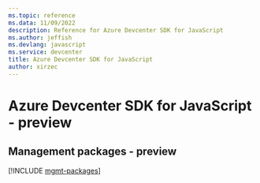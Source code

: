 ```yaml
---
ms.topic: reference
ms.data: 11/09/2022
description: Reference for Azure Devcenter SDK for JavaScript
ms.author: jeffish
ms.devlang: javascript
ms.service: devcenter
title: Azure Devcenter SDK for JavaScript
author: xirzec
---
```

# Azure Devcenter SDK for JavaScript - preview

## Management packages - preview
[!INCLUDE [mgmt-packages](devcenter-mgmt-index.md)]